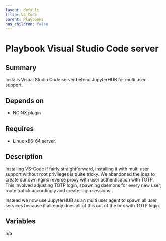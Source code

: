 ```yaml
---
layout: default
title: VS Code
parent: Playbooks
has_children: false
---
```


# Playbook Visual Studio Code server

## Summary
Installs Visual Studio Code server behind JupyterHUB for multi user support. 

## Depends on
-   NGINX plugin

## Requires
-   Linux x86-64 server.

## Description
Installing VS-Code if fairly straightforward, installing it with multi user support without root privileges is quite tricky. We abandoned the idea to create our own nginx reverse proxy with user authentication with TOTP. This involved adjusting TOTP login, spawning daemons for every new user, route trafick accordingly and create login sessions.

Instead we now use JupyterHUB as an multi user agent to spawn all user services because it allready does all of this out of the box with TOTP login.

## Variables
n/a